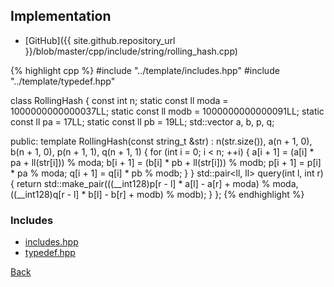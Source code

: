 ## Implementation

- [GitHub]({{ site.github.repository_url }}/blob/master/cpp/include/string/rolling_hash.cpp)

{% highlight cpp %}
#include "../template/includes.hpp"
#include "../template/typedef.hpp"

class RollingHash {
  const int n;
  static const ll moda = 1000000000000037LL;
  static const ll modb = 1000000000000091LL;
  static const ll pa = 17LL;
  static const ll pb = 19LL;
  std::vector<ll> a, b, p, q;

public:
  template <typename string_t>
  RollingHash(const string_t &str) :
    n(str.size()), a(n + 1, 0), b(n + 1, 0), p(n + 1, 1), q(n + 1, 1) {
    for (int i = 0; i < n; ++i) {
      a[i + 1] = (a[i] * pa + ll(str[i])) % moda;
      b[i + 1] = (b[i] * pb + ll(str[i])) % modb;
      p[i + 1] = p[i] * pa % moda;
      q[i + 1] = q[i] * pb % modb;
    }
  }
  std::pair<ll, ll> query(int l, int r) {
    return std::make_pair(((__int128)p[r - l] * a[l] - a[r] + moda) % moda,
                          ((__int128)q[r - l] * b[l] - b[r] + modb) % modb);
  }
};
{% endhighlight %}

### Includes

- [includes.hpp](../template/includes)
- [typedef.hpp](../template/typedef)

[Back](../..)
